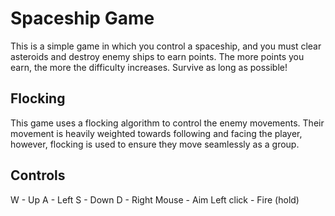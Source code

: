# Spaceship Game
This is a simple game in which you control a spaceship, and you must clear asteroids and destroy enemy ships to earn points. 
The more points you earn, the more the difficulty increases. Survive as long as possible!

## Flocking
This game uses a flocking algorithm to control the enemy movements. Their movement is heavily weighted towards following and facing the player, however, flocking is used to ensure they move
seamlessly as a group.

## Controls
W - Up
A - Left
S - Down
D - Right
Mouse - Aim
Left click - Fire (hold)

